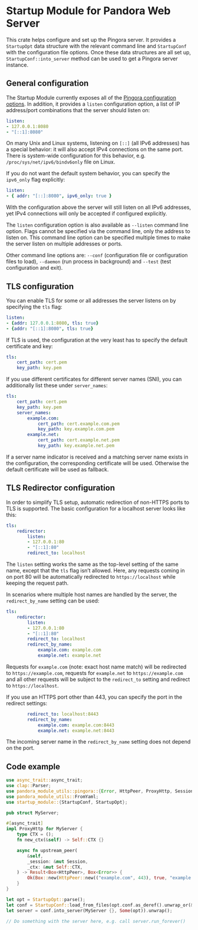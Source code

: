 # Startup Module for Pandora Web Server

This crate helps configure and set up the Pingora server. It provides a `StartupOpt` data
structure with the relevant command line and `StartupConf` with the configuration file
options. Once these data structures are all set up, `StartupConf::into_server` method can be
used to get a Pingora server instance.

## General configuration

The Startup Module currently exposes all of the
[Pingora configuration options](https://docs.rs/pingora/0.2.0/pingora/server/configuration/struct.ServerConf.html). In addition, it
provides a `listen` configuration option, a list of IP address/port combinations that the
server should listen on:

```yaml
listen:
- 127.0.0.1:8080
- "[::1]:8080"
```

On many Unix and Linux systems, listening on `[::]` (all IPv6 addresses) has a special
behavior: it will also accept IPv4 connections on the same port. There is system-wide
configuration for this behavior, e.g. `/proc/sys/net/ipv6/bindv6only` file on Linux.

If you do not want the default system behavior, you can specify the `ipv6_only` flag
explicitly:

```yaml
listen:
- { addr: "[::]:8080", ipv6_only: true }
```

With the configuration above the server will still listen on all IPv6 addresses, yet IPv4
connections will only be accepted if configured explicitly.

The `listen` configuration option is also available as `--listen` command line option. Flags
cannot be specified via the command line, only the address to listen on. This command line
option can be specified multiple times to make the server listen on multiple addresses or ports.

Other command line options are: `--conf` (configuration file or configuration files to load),
`--daemon` (run process in background) and `--test` (test configuration and exit).

## TLS configuration

You can enable TLS for some or all addresses the server listens on by specifying the `tls`
flag:

```yaml
listen:
- {addr: 127.0.0.1:8080, tls: true}
- {addr: "[::1]:8080", tls: true}
```

If TLS is used, the configuration at the very least has to specify the default certificate and
key:

```yaml
tls:
    cert_path: cert.pem
    key_path: key.pem
```

If you use different certificates for different server names (SNI), you can additionally list
these under `server_names`:

```yaml
tls:
    cert_path: cert.pem
    key_path: key.pem
    server_names:
        example.com:
            cert_path: cert.example.com.pem
            key_path: key.example.com.pem
        example.net:
            cert_path: cert.example.net.pem
            key_path: key.example.net.pem
```

If a server name indicator is received and a matching server name exists in the configuration,
the corresponding certificate will be used. Otherwise the default certificate will be used as
fallback.

## TLS Redirector configuration

In order to simplify TLS setup, automatic redirection of non-HTTPS ports to TLS is supported.
The basic configuration for a localhost server looks like this:

```yaml
tls:
    redirector:
        listen:
        - 127.0.0.1:80
        - "[::1]:80"
        redirect_to: localhost
```

The `listen` setting works the same as the top-level setting of the same name, except that the
`tls` flag isn’t allowed. Here, any requests coming in on port 80 will be automatically
redirected to `https://localhost` while keeping the request path.

In scenarios where multiple host names are handled by the server, the `redirect_by_name`
setting can be used:

```yaml
tls:
    redirector:
        listen:
        - 127.0.0.1:80
        - "[::1]:80"
        redirect_to: localhost
        redirect_by_name:
            example.com: example.com
            example.net: example.net
```

Requests for `example.com` (note: exact host name match) will be redirected to
`https://example.com`, requests for `example.net` to `https://example.com` and all other
requests will be subject to the `redirect_to` setting and redirect to `https://localhost`.

If you use an HTTPS port other than 443, you can specify the port in the redirect settings:

```yaml
        redirect_to: localhost:8443
        redirect_by_name:
            example.com: example.com:8443
            example.net: example.net:8443
```

The incoming server name in the `redirect_by_name` setting does not depend on the port.

## Code example

```rust
use async_trait::async_trait;
use clap::Parser;
use pandora_module_utils::pingora::{Error, HttpPeer, ProxyHttp, Session};
use pandora_module_utils::FromYaml;
use startup_module::{StartupConf, StartupOpt};

pub struct MyServer;

#[async_trait]
impl ProxyHttp for MyServer {
    type CTX = ();
    fn new_ctx(&self) -> Self::CTX {}

    async fn upstream_peer(
        &self,
        _session: &mut Session,
        _ctx: &mut Self::CTX,
    ) -> Result<Box<HttpPeer>, Box<Error>> {
        Ok(Box::new(HttpPeer::new(("example.com", 443), true, "example.com".to_owned())))
    }
}

let opt = StartupOpt::parse();
let conf = StartupConf::load_from_files(opt.conf.as_deref().unwrap_or(&[])).unwrap();
let server = conf.into_server(MyServer {}, Some(opt)).unwrap();

// Do something with the server here, e.g. call server.run_forever()
```
